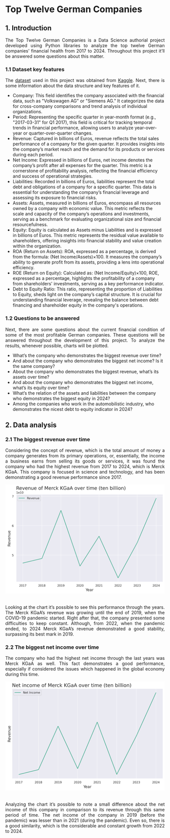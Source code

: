 # Top Twelve German Companies

## 1. Introduction

<p align='justify'>The Top Twelve German Companies is a Data Science authorial project developed using Python libraries to analyze the top twelve German companies’ financial health from 2017 to 2024. Throughout this project it’ll be answered some questions about this matter.</p>

### 1.1 Dataset key features

<p align='justify'>The <a href="https://www.kaggle.com/datasets/willianoliveiragibin/top-12-german-companies">dataset</a> used in this project was obtained from <a href="https://www.kaggle.com/">Kaggle</a>. Next, there is some information about the data structure and key features of it.</p>

<ul>
  <li>Company: This field identifies the company associated with the financial data, such as "Volkswagen AG" or "Siemens AG." It categorizes the data for cross-company comparisons and trend analysis of individual organizations.</li>
  <li>Period: Representing the specific quarter in year-month format (e.g., "2017-03-31" for Q1 2017), this field is critical for tracking temporal trends in financial performance, allowing users to analyze year-over-year or quarter-over-quarter changes.</li>
  <li>Revenue: Captured in billions of Euros, revenue reflects the total sales performance of a company for the given quarter. It provides insights into the company’s market reach and the demand for its products or services during each period.</li>
  <li>Net Income: Expressed in billions of Euros, net income denotes the company’s profit after all expenses for the quarter. This metric is a cornerstone of profitability analysis, reflecting the financial efficiency and success of operational strategies.</li>
  <li>Liabilities: Recorded in billions of Euros, liabilities represent the total debt and obligations of a company for a specific quarter. This data is essential for understanding the company’s financial leverage and assessing its exposure to financial risks.</li>
  <li>Assets: Assets, measured in billions of Euros, encompass all resources owned by a company with economic value. This metric reflects the scale and capacity of the company’s operations and investments, serving as a benchmark for evaluating organizational size and financial resourcefulness.</li>
  <li>Equity: Equity is calculated as Assets minus Liabilities and is expressed in billions of Euros. This metric represents the residual value available to shareholders, offering insights into financial stability and value creation within the organization.</li> 
  <li>ROA (Return on Assets): ROA, expressed as a percentage, is derived from the formula: (Net Income/Assets)×100. It measures the company’s ability to generate profit from its assets, providing a lens into operational efficiency.</li> 
  <li>ROE (Return on Equity): Calculated as: (Net Income/Equity)×100, ROE, expressed as a percentage, highlights the profitability of a company from shareholders' investments, serving as a key performance indicator.</li>
  <li>Debt to Equity Ratio: This ratio, representing the proportion of Liabilities to Equity, sheds light on the company’s capital structure. It is crucial for understanding financial leverage, revealing the balance between debt financing and shareholder equity in the company's operations.</li>
</ul>

### 1.2 Questions to be answered

<p align='justify'>Next, there are some questions about the current financial condition of some of the most profitable German companies. These questions will be answered throughout the development of this project. To analyze the results, whenever possible, charts will be plotted.</p>

<ul>
  <li>What’s the company who demonstrates the biggest revenue over time?</li>
  <li>And about the company who demonstrates the biggest net income? Is it the same company?</li>
  <li>About the company who demonstrates the biggest revenue, what’s its assets over time?</li>
  <li>And about the company who demonstrates the biggest net income, what’s its equity over time?</li>
  <li>What’s the relation of the assets and liabilities between the company who demonstrates the biggest equity in 2024?</li>
  <li>Among the companies who work in the automobilistic industry, who demonstrates the nicest debt to equity indicator in 2024?</li>
</ul>

## 2. Data analysis

### 2.1 The biggest revenue over time

<p align='justify'>Considering the concept of revenue, which is the total amount of money a company generates from its primary operations, or, essentially, the income a business earns from selling its goods or services, it was found the company who had the highest revenue from 2017 to 2024, which is Merck KGaA. This company is focused in science and technology, and has been demonstrating a good revenue performance since 2017.</p>

<div align="center">
  <img src="assets/charts/revenue_of_merck_kgaa_over_time.png" alt="Revenue of Merck KGaA over time"/>
</div>
<br>

<p align='justify'>Looking at the chart it’s possible to see this performance through the years. The Merck KGaA’s revenue was growing until the end of 2019, when the COVID-19 pandemic started. Right after that, the company presented some difficulties to keep constant. Although, from 2022, when the pandemic ended, to 2024 Merck 	KGaA’s revenue demonstrated a good stability, surpassing its best mark in 2019.</p>

### 2.2 The biggest net income over time

<p align='justify'>The company who had the highest net income through the last years was Merck KGaA as well. This fact demonstrates a good performance, especially if considered the issues which happened in the global economy during this time.</p>

<div align="center">
  <img src="assets/charts/net_income_of_merck_kgaa_over_time.png" alt="Net income of Merck KGaA over time"/>
</div>
<br>

<p align='justify'>Analyzing the chart it’s possible to note a small difference about the net income of this company in comparison to its revenue through this same period of time. The net income of the company in 2019 (before the pandemic) was lesser than in 2021 (during the pandemic). Even so, there is a good similarity, which is the considerable and constant growth from 2022 to 2024.</p>

